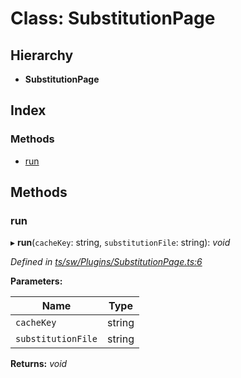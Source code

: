 
# Class: SubstitutionPage

## Hierarchy

* **SubstitutionPage**

## Index

### Methods

* [run](substitutionpage.md#run)

## Methods

###  run

▸ **run**(`cacheKey`: string, `substitutionFile`: string): *void*

*Defined in [ts/sw/Plugins/SubstitutionPage.ts:6](https://github.com/easy-pwa/easy-pwa-js/blob/1839738/src/ts/sw/Plugins/SubstitutionPage.ts#L6)*

**Parameters:**

Name | Type |
------ | ------ |
`cacheKey` | string |
`substitutionFile` | string |

**Returns:** *void*
